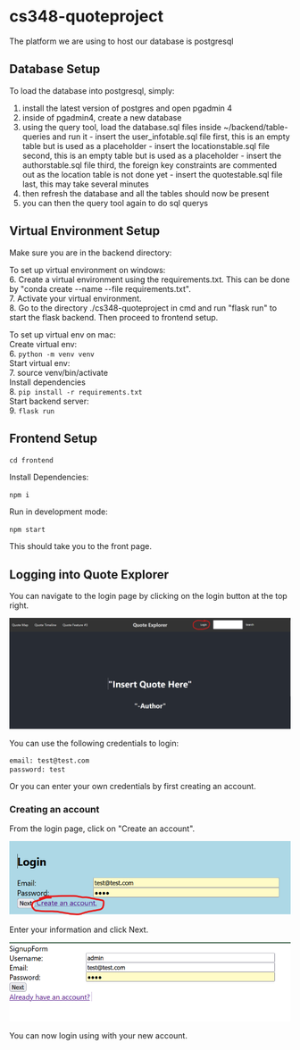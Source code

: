 # cs348-quoteproject
The platform we are using to host our database is postgresql

## Database Setup
To load the database into postgresql, simply: 
  1. install the latest version of postgres and open pgadmin 4
  2. inside of pgadmin4, create a new database 
  3. using the query tool, load the database.sql files inside ~/backend/table-queries and run it
    - insert the user_infotable.sql file first, this is an empty table but is used as a placeholder
    - insert the locationstable.sql file second, this is an empty table but is used as a placeholder
    - insert the authorstable.sql file third, the foreign key constraints are commented out as the location table is not done yet
    - insert the quotestable.sql file last, this may take several minutes
  4. then refresh the database and all the tables should now be present
  5. you can then the query tool again to do sql querys

## Virtual Environment Setup
Make sure you are in the backend directory:

To set up virtual environment on windows:  
  6. Create a virtual environment using the requirements.txt. This can be done by "conda create --name <env> --file requirements.txt".  
  7. Activate your virtual environment.  
  8. Go to the directory ./cs348-quoteproject in cmd and run "flask run" to start the flask backend. Then proceed to frontend setup.   

To set up virtual env on mac:  
  Create virtual env:  
    6. `python -m venv venv`  
  Start virtual env:  
    7. source venv/bin/activate  
  Install dependencies  
    8. `pip install -r requirements.txt`  
  Start backend server:  
    9. `flask run`  

## Frontend Setup

`cd frontend`

Install Dependencies:

`npm i`

Run in development mode:

`npm start`

This should take you to the front page.
## Logging into Quote Explorer

You can navigate to the login page by clicking on the login button at the top right.

![login button circled in red](read-me-images/login_button_circled_red.png)

You can use the following credentials to login:

```
email: test@test.com
password: test
```
Or you can enter your own credentials by first creating an account.

### Creating an account

From the login page, click on "Create an account". 

![create an account](read-me-images/create_an_account.png)

Enter your information and click Next. 

![signup](read-me-images/signup_form.png)

You can now login using with your new account.
